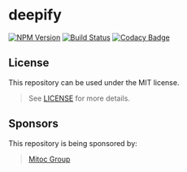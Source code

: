 deepify
=======

[![NPM Version](https://img.shields.io/npm/v/deepify.svg)](https://npmjs.org/package/deepify)
[![Build Status](https://magnum.travis-ci.com/MitocGroup/deepify.svg?token=K6deyi9kwkfxRyXwcv6c&branch=dev)](https://magnum.travis-ci.com/MitocGroup/deepify)
[![Codacy Badge](https://api.codacy.com/project/badge/46841776f9044f018f0a71b3e114299d)](https://www.codacy.com/app/MitocGroup/deepify/dashboard)


## License

This repository can be used under the MIT license.
> See [LICENSE](LICENSE) for more details.

## Sponsors

This repository is being sponsored by:
> [Mitoc Group](http://www.mitocgroup.com)
